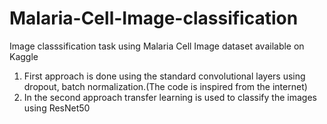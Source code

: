 # Malaria-Cell-Image-classification

Image classsification task using Malaria Cell Image dataset available on Kaggle

1. First approach is done using the standard convolutional layers using dropout, batch normalization.(The code is inspired from the internet)
2. In the second approach transfer learning is used to classify the images using ResNet50
